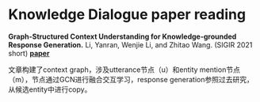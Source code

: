 # Knowledge Dialogue paper reading
**Graph-Structured Context Understanding for Knowledge-grounded Response Generation.** Li, Yanran, Wenjie Li, and Zhitao Wang. (SIGIR 2021 short) **[paper](https://dl.acm.org/doi/abs/10.1145/3404835.3463000)**

文章构建了context graph，涉及utterance节点（u）和entity mention节点（m），节点通过GCN进行融合交互学习，response generation参照过去研究，从候选entity中进行copy。

